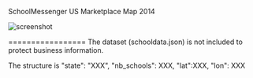 SchoolMessenger US Marketplace Map 2014

![screenshot](https://raw.githubusercontent.com/syntaxlogofree/SharpSchoolUS2014/master/screenshot.jpg)


=================
The dataset (schooldata.json) is not included to protect business information. 

The structure is "state": "XXX", "nb_schools": XXX, "lat":XXX, "lon": XXX 

